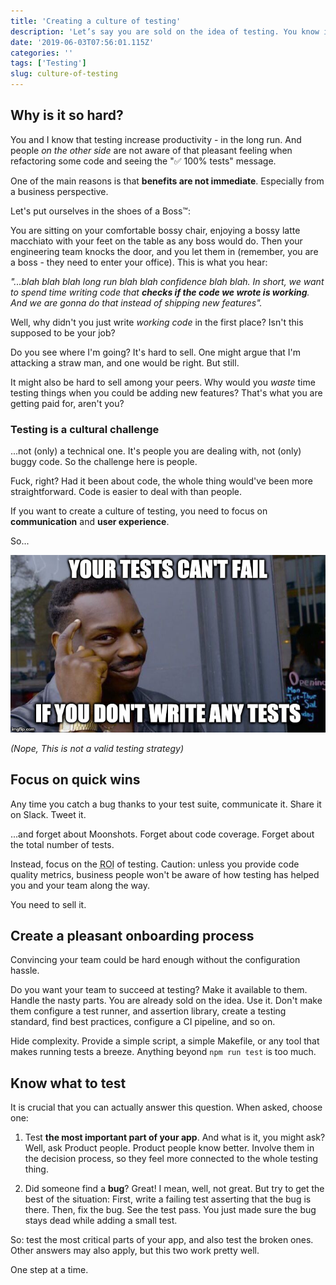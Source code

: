 ```yaml
---
title: 'Creating a culture of testing'
description: 'Let’s say you are sold on the idea of testing. You know it’s important, but you find it hard to sell it to your team, your managers, your colleagues. Why is that?'
date: '2019-06-03T07:56:01.115Z'
categories: ''
tags: ['Testing']
slug: culture-of-testing
---
```


## Why is it so hard?

You and I know that testing increase productivity - in the long run. And people _on the other side_ are not aware of that pleasant feeling when refactoring some code and seeing the "✅ 100% tests" message.

One of the main reasons is that **benefits are not immediate**. Especially from a business perspective.

Let's put ourselves in the shoes of a Boss™:

You are sitting on your comfortable bossy chair, enjoying a bossy latte macchiato with your feet on the table as any boss would do. Then your engineering team knocks the door, and you let them in (remember, you are a boss - they need to enter your office). This is what you hear:

_"...blah blah blah long run blah blah confidence blah blah. In short, we want to spend time writing code that **checks if the code we wrote is working**. And we are gonna do that instead of shipping new features"._

Well, why didn't you just write _working code_ in the first place? Isn't this supposed to be your job?

Do you see where I'm going? It's hard to sell. One might argue that I'm attacking a straw man, and one would be right. But still.

It might also be hard to sell among your peers. Why would you _waste_ time testing things when you could be adding new features? That's what you are getting paid for, aren't you?

### Testing is a cultural challenge

...not (only) a technical one. It's people you are dealing with, not (only) buggy code. So the challenge here is people.

Fuck, right? Had it been about code, the whole thing would've been more straightforward. Code is easier to deal with than people.

If you want to create a culture of testing, you need to focus on **communication** and **user experience**.

So...


![Testing meme: "You can't have failing tests if you don't write any tests"](./tests-meme.jpg)

_(Nope, This is not a valid testing strategy)_


## Focus on quick wins

Any time you catch a bug thanks to your test suite, communicate it. Share it on Slack. Tweet it.

...and forget about Moonshots. Forget about code coverage. Forget about the total number of tests.

Instead, focus on the <abbr title="Return of Investment">ROI</abbr> of testing. Caution: unless you provide code quality metrics, business people won't be aware of how testing has helped you and your team along the way. 

You need to sell it.


## Create a pleasant onboarding process

Convincing your team could be hard enough without the configuration hassle.

Do you want your team to succeed at testing? Make it available to them. Handle the nasty parts. You are already sold on the idea. Use it. Don't make them configure a test runner, and assertion library, create a testing standard, find best practices, configure a CI pipeline, and so on.

Hide complexity. Provide a simple script, a simple Makefile, or any tool that makes running tests a breeze. Anything beyond `npm run test` is too much.

## Know what to test

It is crucial that you can actually answer this question. When asked, choose one:

1. Test **the most important part of your app**. And what is it, you might ask? Well, ask Product people. Product people know better. Involve them in the decision process, so they feel more connected to the whole testing thing.

2. Did someone find a **bug**? Great! I mean, well, not great. But try to get the best of the situation: First, write a failing test asserting that the bug is there. Then, fix the bug. See the test pass. You just made sure the bug stays dead while adding a small test.

So: test the most critical parts of your app, and also test the broken ones. Other answers may also apply, but this two work pretty well.

One step at a time.
